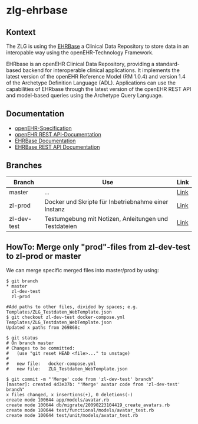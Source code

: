 # zlg-ehrbase

## Kontext
The ZLG is using the [EHRBase](https://github.com/ehrbase/ehrbase) a Clinical Data Repository to store data in an interopable way using the openEHR-Technology Framework.

EHRbase is an openEHR Clinical Data Repository, providing a standard-based backend for interoperable clinical applications. It implements the latest version of the openEHR Reference Model (RM 1.0.4) and version 1.4 of the Archetype Definition Language (ADL). Applications can use the capabilities of EHRbase through the latest version of the openEHR REST API and model-based queries using the Archetype Query Language.

## Documentation
- [openEHR-Specification](https://specifications.openehr.org)
- [openEHR REST API-Documentation](https://specifications.openehr.org/releases/ITS-REST/Release-1.0.0/ehr.html)
- [EHRBase Documentation](https://ehrbase.readthedocs.io/en/latest/01_release_notes/index.html)
- [EHRBase REST API Documentation](http://141.5.100.115/ehrbase/swagger-ui.html)

## Branches

| Branch | Use | Link |
| ------ | ------ | -----|
| master | ... | [Link](https://gitlab.gwdg.de/medinf/ivf/zukunftslabor-gesundheit/zlg-ehrbase/-/tree/master) |
| zl-prod  | Docker und Skripte für Inbetriebnahme einer Instanz | [Link](https://gitlab.gwdg.de/medinf/ivf/zukunftslabor-gesundheit/zlg-ehrbase/-/tree/zl-prod) |
| zl-dev-test | Testumgebung mit Notizen, Anleitungen und Testdateien | [Link](https://gitlab.gwdg.de/medinf/ivf/zukunftslabor-gesundheit/zlg-ehrbase/-/tree/zl-dev-test) |

## HowTo: Merge only "prod"-files from zl-dev-test to zl-prod or master
We can merge specific merged files into master/prod by using:
```
$ git branch
* master
  zl-dev-test
  zl-prod

#Add paths to other files, divided by spaces; e.g. Templates/ZLG_Testdaten_WebTemplate.json
$ git checkout zl-dev-test docker-compose.yml Templates/ZLG_Testdaten_WebTemplate.json
Updated x paths from 269868c

$ git status
# On branch master
# Changes to be committed:
#   (use "git reset HEAD <file>..." to unstage)
#
#	new file:   docker-compose.yml
#	new file:   ZLG_Testdaten_WebTemplate.json

$ git commit -m "'Merge' code from 'zl-dev-test' branch"
[master]: created 4d3e37b: "'Merge' avatar code from 'zl-dev-test' branch"
x files changed, x insertions(+), 0 deletions(-)
create mode 100644 app/models/avatar.rb
create mode 100644 db/migrate/20090223104419_create_avatars.rb
create mode 100644 test/functional/models/avatar_test.rb
create mode 100644 test/unit/models/avatar_test.rb
```
